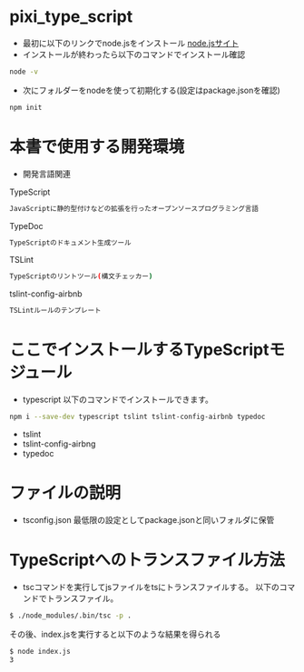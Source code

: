 # pixi_type_script
* 最初に以下のリンクでnode.jsをインストール
[node.jsサイト](https://nodejs.org/en/)
* インストールが終わったら以下のコマンドでインストール確認
```bash
node -v
```
* 次にフォルダーをnodeを使って初期化する(設定はpackage.jsonを確認)
```bash
npm init
```

# 本書で使用する開発環境
* 開発言語関連

TypeScript
```bash
JavaScriptに静的型付けなどの拡張を行ったオープンソースプログラミング言語
```
TypeDoc
```bash
TypeScriptのドキュメント生成ツール
```
TSLint
```bash
TypeScriptのリントツール(構文チェッカー)
```
tslint-config-airbnb
```bash
TSLintルールのテンプレート
```

# ここでインストールするTypeScriptモジュール
* typescript
以下のコマンドでインストールできます。
```bash
npm i --save-dev typescript tslint tslint-config-airbnb typedoc
```
* tslint
* tslint-config-airbng
* typedoc

# ファイルの説明
* tsconfig.json
最低限の設定としてpackage.jsonと同いフォルダに保管

# TypeScriptへのトランスファイル方法
* tscコマンドを実行してjsファイルをtsにトランスファイルする。
以下のコマンドでトランスファイル。
```bash
$ ./node_modules/.bin/tsc -p .
```
その後、index.jsを実行すると以下のような結果を得られる
```bash
$ node index.js
3
```